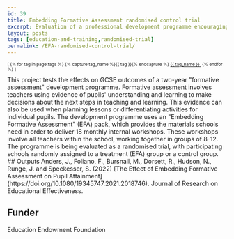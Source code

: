 ```yaml
---
id: 39
title: Embedding Formative Assessment randomised control trial
excerpt: Evaluation of a professional development programme encouraging teachers to structure learning around evidence of pupils' progress
layout: posts
tags: [education-and-training,randomised-trial]
permalink: /EFA-randomised-control-trial/
---
```

<div>
  <p style="font-size:.7em;">
    [
    {% for tag in page.tags %}
      {% capture tag_name %}{{ tag }}{% endcapture %}
      <a href="/{{ tag_name }}"><nobr>{{ tag_name }}</nobr>&nbsp;</a>
    {% endfor %}
    ]
  </p>
</div>
This project tests the effects on GCSE outcomes of a two-year "formative assessment" development programme.  Formative assessment involves teachers using evidence of pupils' understanding and learning to make decisions about the next steps in teaching and learning.  This evidence can also be used when planning lessons or differentiating activities for individual pupils.  The development programme uses an "Embedding Formative Assessment" (EFA) pack, which provides the materials schools need in order to deliver 18 monthly internal workshops.  These workshops involve all teachers within the school, working together in groups of 8-12.  The programme is being evaluated as a randomised trial, with participating schools randomly assigned to a treatment (EFA) group or a control group.
## Outputs
Anders, J., Foliano, F.,  Bursnall, M., Dorsett, R., Hudson, N., Runge, J. and Speckesser, S. (2022) [The Effect of Embedding Formative Assessment on Pupil Attainment](https://doi.org/10.1080/19345747.2021.2018746). Journal of Research on Educational Effectiveness.

## Funder
Education Endowment Foundation
